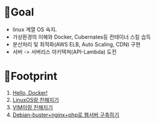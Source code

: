 # 🥅Goal
- linux 계열 OS 숙지.
- 가상환경의 이해와 Docker, Cubernates등 컨테이너 스킬 습득
- 분산처리 및 최적화(AWS ELB, Auto Scaling, CDN) 구현
- 서버 -> 서버리스 아키텍쳐(API-Lambda) 도전

# 👣Footprint
1. [Hello, Docker!](https://github.com/KGJsGit/my_Cloud-studio/blob/master/footprint/fp1.md)
2. [LinuxOS랑 친해지기](https://github.com/KGJsGit/my_Cloud-studio/blob/master/footprint/fp2.md)
3. [VIM이랑 친해지기](https://github.com/KGJsGit/my_Cloud-studio/blob/master/footprint/fp3.md)
4. [Debian-buster+nginx+php로 웹서버 구축하기](https://github.com/KGJsGit/my_Cloud-studio/blob/master/footprint/fp4.md)
